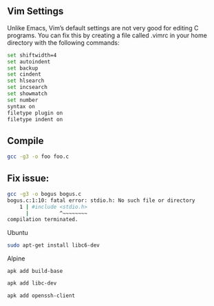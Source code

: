 ## Vim Settings
Unlike Emacs, Vim’s default settings are not very good for editing C programs. You can fix this by creating a file called .vimrc in your home directory with the following commands:
```sh
set shiftwidth=4
set autoindent
set backup
set cindent
set hlsearch
set incsearch
set showmatch
set number
syntax on
filetype plugin on
filetype indent on
```

## Compile
```sh
gcc -g3 -o foo foo.c
```

## Fix issue:

```sh
gcc -g3 -o bogus bogus.c
bogus.c:1:10: fatal error: stdio.h: No such file or directory
    1 | #include <stdio.h>
      |          ^~~~~~~~~
compilation terminated.
```

Ubuntu

```sh
sudo apt-get install libc6-dev
```

Alpine

```
apk add build-base
```

```sh
apk add libc-dev
```

```
apk add openssh-client
```

